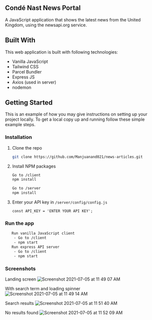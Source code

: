 ## Condé Nast News Portal

A JavaScript application that shows the latest news from the United Kingdom, using the newsapi.org service.

## Built With

This web application is built with following technologies:

-   Vanilla JavaScript
-   Tailwind CSS
-   Parcel Bundler
-   Express JS
-   Axios (used in server)
-   nodemon

## Getting Started

This is an example of how you may give instructions on setting up your project locally. To get a local copy up and running follow these simple example steps.

### Installation

1. Clone the repo
    ```sh
    git clone https://github.com/Manjuanand021/news-articles.git
    ```
2. Install NPM packages

    ```sh
    Go to /client
    npm install
    ```

    ```sh
    Go to /server
    npm install
    ```

3. Enter your API key in `/server/config/config.js`
    ```JS
    const API_KEY = 'ENTER YOUR API KEY';
    ```

### Run the app

```sh
   Run vanilla JavaScript client
    - Go to /client
    - npm start
   Run express API server
    - Go to /client
    - npm start
```

### Screenshots
Landing screen
![Screenshot 2021-07-05 at 11 49 07 AM](https://user-images.githubusercontent.com/22066337/124426409-a2684d00-dd87-11eb-89c8-c131589066c5.png)

With search term and loading spinner
![Screenshot 2021-07-05 at 11 49 14 AM](https://user-images.githubusercontent.com/22066337/124426429-a85e2e00-dd87-11eb-8904-b8a46f479869.png)

Search results
![Screenshot 2021-07-05 at 11 51 40 AM](https://user-images.githubusercontent.com/22066337/124426456-b01dd280-dd87-11eb-9852-065b5e2d1bb5.png)

No results found
![Screenshot 2021-07-05 at 11 52 09 AM](https://user-images.githubusercontent.com/22066337/124426476-b613b380-dd87-11eb-8329-4ab980f598d2.png)


